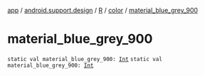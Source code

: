 [app](../../../index.md) / [android.support.design](../../index.md) / [R](../index.md) / [color](index.md) / [material_blue_grey_900](.)

# material_blue_grey_900

`static val material_blue_grey_900: `[`Int`](https://kotlinlang.org/api/latest/jvm/stdlib/kotlin/-int/index.html)
`static val material_blue_grey_900: `[`Int`](https://kotlinlang.org/api/latest/jvm/stdlib/kotlin/-int/index.html)